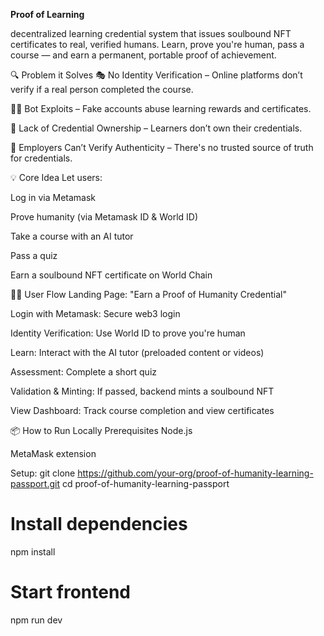 **Proof of Learning**

decentralized learning credential system that issues soulbound NFT certificates to real, verified humans. Learn, prove you're human, pass a course — and earn a permanent, portable proof of achievement.

🔍 Problem it Solves
🎭 No Identity Verification – Online platforms don’t verify if a real person completed the course.

🧟‍♂️ Bot Exploits – Fake accounts abuse learning rewards and certificates.

🪪 Lack of Credential Ownership – Learners don’t own their credentials.

🧾 Employers Can’t Verify Authenticity – There's no trusted source of truth for credentials.

💡 Core Idea
Let users:

Log in via Metamask

Prove humanity (via Metamask ID & World ID)

Take a course with an AI tutor

Pass a quiz

Earn a soulbound NFT certificate on World Chain

🧑‍💻 User Flow
Landing Page: "Earn a Proof of Humanity Credential"

Login with Metamask: Secure web3 login

Identity Verification: Use World ID to prove you're human

Learn: Interact with the AI tutor (preloaded content or videos)

Assessment: Complete a short quiz

Validation & Minting: If passed, backend mints a soulbound NFT

View Dashboard: Track course completion and view certificates

📦 How to Run Locally
Prerequisites
Node.js

MetaMask extension


Setup:
git clone https://github.com/your-org/proof-of-humanity-learning-passport.git
cd proof-of-humanity-learning-passport

# Install dependencies
npm install

# Start frontend
npm run dev
